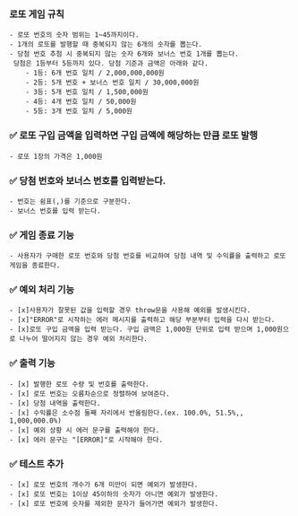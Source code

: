 ### 로또 게임 규칙
    - 로또 번호의 숫자 범위는 1~45까지이다.
    - 1개의 로또를 발행할 때 중복되지 않는 6개의 숫자를 뽑는다.
    - 당첨 번호 추첨 시 중복되지 않는 숫자 6개와 보너스 번호 1개를 뽑는다.
     당첨은 1등부터 5등까지 있다. 당첨 기준과 금액은 아래와 같다.
        - 1등: 6개 번호 일치 / 2,000,000,000원
        - 2등: 5개 번호 + 보너스 번호 일치 / 30,000,000원
        - 3등: 5개 번호 일치 / 1,500,000원
        - 4등: 4개 번호 일치 / 50,000원
        - 5등: 3개 번호 일치 / 5,000원

### ✅ 로또 구입 금액을 입력하면 구입 금액에 해당하는 만큼 로또 발행
    - 로또 1장의 가격은 1,000원

### ✅ 당첨 번호와 보너스 번호를 입력받는다.
    - 번호는 쉼표(,)를 기준으로 구분한다.
    - 보너스 번호를 입력 받는다.

### ✅ 게임 종료 기능
    - 사용자가 구매한 로또 번호와 당첨 번호를 비교하여 당첨 내역 및 수익률을 출력하고 로또 게임을 종료한다.

### ✅ 예외 처리 기능
    - [x]사용자가 잘못된 값을 입력할 경우 throw문을 사용해 예외를 발생시킨다.
    - [x]"ERROR"로 시작하는 에러 메시지를 출력하고 해당 부분부터 입력을 다시 받는다.
    - [x]로또 구입 금액을 입력 받는다. 구입 금액은 1,000원 단위로 입력 받으며 1,000원으로 나누어 떨어지지 않는 경우 예외 처리한다.

### ✅ 출력 기능
    - [x] 발행한 로또 수량 및 번호를 출력한다.
    - [x] 로또 번호는 오름차순으로 정렬하여 보여준다.
    - [x] 당첨 내역을 출력한다.
    - [x] 수익률은 소수점 둘째 자리에서 반올림한다.(ex. 100.0%, 51.5%,, 1,000,000.0%)
    - [x] 예외 상황 시 에러 문구를 출력해야 한다.
    - [x] 에러 문구는 "[ERROR]"로 시작해야 한다.

### ✅ 테스트 추가
    - [x] 로또 번호의 개수가 6개 미만이 되면 예외가 발생한다. 
    - [x] 로또 번호는 1이상 45이하의 숫자가 아니면 예외가 발생한다.
    - [x] 로또 번호에 숫자를 제외한 문자가 들어가면 예외가 발생한다.